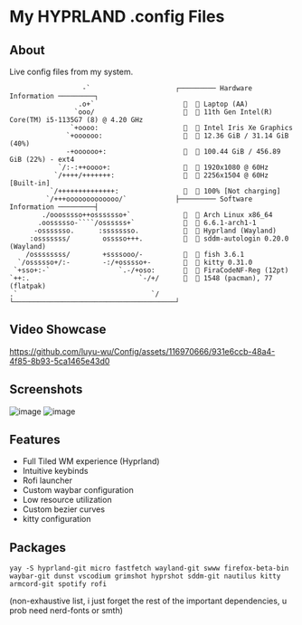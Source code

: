 # My HYPRLAND .config Files

## About
Live config files from my system.

```
                  -`                     ┌───────── Hardware Information ─────────┐
                 .o+`                      󰍹   Laptop (AA)
                `ooo/                         11th Gen Intel(R) Core(TM) i5-1135G7 (8) @ 4.20 GHz
               `+oooo:                        Intel Iris Xe Graphics
              `+oooooo:                       12.36 GiB / 31.14 GiB (40%)
              -+oooooo+:                      100.44 GiB / 456.89 GiB (22%) - ext4
            `/:-:++oooo+:                  󰍹   1920x1080 @ 60Hz
           `/++++/+++++++:                 󰍹   2256x1504 @ 60Hz [Built-in]
          `/++++++++++++++:                   100% [Not charging]
         `/+++ooooooooooooo/`            ├───────── Software Information ─────────┤
        ./ooosssso++osssssso+`                Arch Linux x86_64
       .oossssso-````/ossssss+`               6.6.1-arch1-1
      -osssssso.      :ssssssso.              Hyprland (Wayland)
     :osssssss/        osssso+++.          󰧨   sddm-autologin 0.20.0 (Wayland)
    /ossssssss/        +ssssooo/-             fish 3.6.1
  `/ossssso+/:-        -:/+osssso+-           kitty 0.31.0
 `+sso+:-`                 `.-/+oso:          FiraCodeNF-Reg (12pt)
`++:.                           `-/+/         1548 (pacman), 77 (flatpak)
.`                                 `/    └────────────────────────────────────────┘
```

## Video Showcase
https://github.com/luyu-wu/Config/assets/116970666/931e6ccb-48a4-4f85-8b93-5ca1465e43d0


## Screenshots
![image](https://github.com/luyu-wu/Config/assets/116970666/b5a7dfb7-0007-4b55-82b0-c63e74570fb8)
![image](https://github.com/luyu-wu/Config/assets/116970666/d6f0f849-df94-4bd8-8f35-c07e3d81da66)




## Features
- Full Tiled WM experience (Hyprland)
- Intuitive keybinds
- Rofi launcher
- Custom waybar configuration
- Low resource utilization
- Custom bezier curves
- kitty configuration

## Packages

```
yay -S hyprland-git micro fastfetch wayland-git swww firefox-beta-bin waybar-git dunst vscodium grimshot hyprshot sddm-git nautilus kitty armcord-git spotify rofi
```
(non-exhaustive list, i just forget the rest of the important dependencies, u prob need nerd-fonts or smth)
